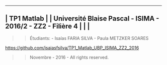 
_____________________________________________________________
|                        TP1 Matlab                           |
| Université Blaise Pascal - ISIMA - 2016/2 - ZZ2 - Filière 4 |
|                                                             |
 -------------------------------------------------------------

 >> Étudiants:
    - Isaías FARIA SILVA
    - Paula METZKER SOARES
  
  https://github.com/isaiasfsilva/TP1_Matlab_UBP_ISIMA_ZZ2_2016
  >> Novembre - 2016 - All rights reserved.
 
